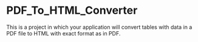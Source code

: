 # PDF_To_HTML_Converter
This is a project in which your application will convert tables with data in a PDF file to HTML with exact format as in PDF. 
